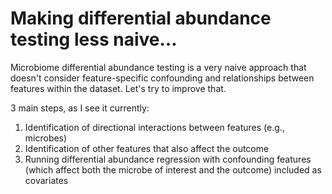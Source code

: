 # Making differential abundance testing less naive...
Microbiome differential abundance testing is a very naive approach that doesn't consider feature-specific confounding and relationships between features within the dataset. Let's try to improve that.


3 main steps, as I see it currently:
1. Identification of directional interactions between features (e.g., microbes)
2. Identification of other features that also affect the outcome
3. Running differential abundance regression with confounding features (which affect both the microbe of interest and the outcome) included as covariates
